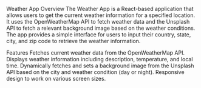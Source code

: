 Weather App
Overview
The Weather App is a React-based application that allows users to get the current weather information for a specified location. It uses the OpenWeatherMap API to fetch weather data and the Unsplash API to fetch a relevant background image based on the weather conditions. The app provides a simple interface for users to input their country, state, city, and zip code to retrieve the weather information.

Features
Fetches current weather data from the OpenWeatherMap API.
Displays weather information including description, temperature, and local time.
Dynamically fetches and sets a background image from the Unsplash API based on the city and weather condition (day or night).
Responsive design to work on various screen sizes.
